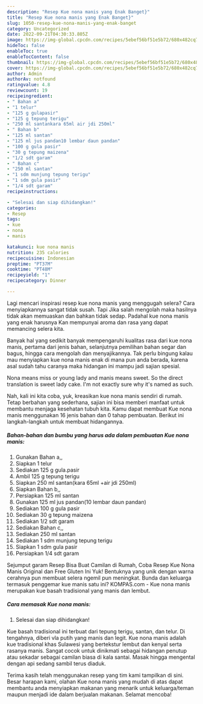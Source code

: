 ```yaml
---
description: "Resep Kue nona manis yang Enak Banget}"
title: "Resep Kue nona manis yang Enak Banget}"
slug: 1050-resep-kue-nona-manis-yang-enak-banget
category: Uncategorized
date: 2022-09-21T04:30:33.805Z
image: https://img-global.cpcdn.com/recipes/5ebef56bf51e5b72/680x482cq70/kue-nona-manis-foto-resep-utama.jpg
hideToc: false
enableToc: true
enableTocContent: false
thumbnail: https://img-global.cpcdn.com/recipes/5ebef56bf51e5b72/680x482cq70/kue-nona-manis-foto-resep-utama.jpg
cover: https://img-global.cpcdn.com/recipes/5ebef56bf51e5b72/680x482cq70/kue-nona-manis-foto-resep-utama.jpg
author: Admin
authorAv: notfound
ratingvalue: 4.8
reviewcount: 19
recipeingredient:
- " Bahan a"
- "1 telur"
- "125 g gulapasir"
- "125 g tepung terigu"
- "250 ml santankara 65ml air jdi 250ml"
- " Bahan b"
- "125 ml santan"
- "125 ml jus pandan10 lembar daun pandan"
- "100 g gula pasir"
- "30 g tepung maizena"
- "1/2 sdt garam"
- " Bahan c"
- "250 ml santan"
- "1 sdm munjung tepung terigu"
- "1 sdm gula pasir"
- "1/4 sdt garam"
recipeinstructions:

- "Selesai dan siap dihidangkan!"
categories:
- Resep
tags:
- kue
- nona
- manis

katakunci: kue nona manis 
nutrition: 235 calories
recipecuisine: Indonesian
preptime: "PT37M"
cooktime: "PT48M"
recipeyield: "1"
recipecategory: Dinner

---
```



Lagi mencari inspirasi resep kue nona manis yang menggugah selera? Cara menyiapkannya sangat tidak susah. Tapi Jika salah mengolah maka hasilnya tidak akan memuaskan dan bahkan tidak sedap. Padahal kue nona manis yang enak harusnya Kan mempunyai aroma dan rasa yang dapat memancing selera kita.


Banyak hal yang sedikit banyak mempengaruhi kualitas rasa dari kue nona manis, pertama dari jenis bahan, selanjutnya pemilihan bahan segar dan bagus, hingga cara mengolah dan menyajikannya. Tak perlu bingung kalau mau menyiapkan kue nona manis enak di mana pun anda berada, karena asal sudah tahu caranya maka hidangan ini mampu jadi sajian spesial.

Nona means miss or young lady and manis means sweet. So the direct translation is sweet lady cake. I&#39;m not exactly sure why it&#39;s named as such.


Nah, kali ini kita coba, yuk, kreasikan kue nona manis sendiri di rumah. Tetap berbahan yang sederhana, sajian ini bisa memberi manfaat untuk membantu menjaga kesehatan tubuh kita. Kamu dapat membuat Kue nona manis menggunakan 16 jenis bahan dan 0 tahap pembuatan. Berikut ini langkah-langkah untuk membuat hidangannya.

<!--inarticleads1-->

##### Bahan-bahan dan bumbu yang harus ada dalam pembuatan Kue nona manis:

1. Gunakan  Bahan a,,
1. Siapkan 1 telur
1. Sediakan 125 g gula.pasir
1. Ambil 125 g tepung terigu
1. Siapkan 250 ml santan(kara 65ml +air jdi 250ml)
1. Siapkan  Bahan b,,
1. Persiapkan 125 ml santan
1. Gunakan 125 ml jus pandan(10 lembar daun pandan)
1. Sediakan 100 g gula pasir
1. Sediakan 30 g tepung maizena
1. Sediakan 1/2 sdt garam
1. Sediakan  Bahan c,,
1. Sediakan 250 ml santan
1. Sediakan 1 sdm munjung tepung terigu
1. Siapkan 1 sdm gula pasir
1. Persiapkan 1/4 sdt garam


Sejumput garam Resep Bisa Buat Camilan di Rumah, Coba Resep Kue Nona Manis Original dan Free Gluten Ini Yuk! Bentuknya yang unik dengan warna cerahnya pun membuat selera ngemil pun meningkat. Bunda dan keluarga termasuk penggemar kue manis satu ini? KOMPAS.com - Kue nona manis merupakan kue basah tradisional yang manis dan lembut. 

<!--inarticleads2-->

##### Cara memasak Kue nona manis:


1. Selesai dan siap dihidangkan!

Kue basah tradisional ini terbuat dari tepung terigu, santan, dan telur. Di tengahnya, diberi vla putih yang manis dan legit. Kue nona manis adalah kue tradisional khas Sulawesi yang bertekstur lembut dan kenyal serta rasanya manis. Sangat cocok untuk dinikmati sebagai hidangan penutup atau sekadar sebagai camilan biasa di kala santai. Masak hingga mengental dengan api sedang sambil terus diaduk. 

Terima kasih telah menggunakan resep yang tim kami tampilkan di sini. Besar harapan kami, olahan Kue nona manis yang mudah di atas dapat membantu anda menyiapkan makanan yang menarik untuk keluarga/teman maupun menjadi ide dalam berjualan makanan. Selamat mencoba!
